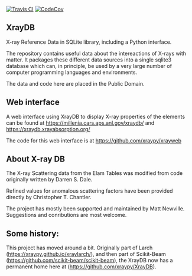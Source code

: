 
[![Travis CI](https://travis-ci.org/xraypy/XrayDB.png)](https://travis-ci.org/xraypy/XrayDB)
[![CodeCov](https://codecov.io/gh/xraypy/XrayDB/branch/master/graph/badge.svg)](https://codecov.io/gh/xraypy/XrayDB/tree/master/python/xraydb)




## XrayDB

X-ray Reference Data in SQLite library, including a Python interface.

The repository contains useful data about the intereactions of X-rays with
matter.  It packages these different data sources into a single sqlite3
database which can, in principle, be used by a very large number of
computer programming languages and environments.

The data and code here are placed in the Public Domain.

## Web interface 

A web interface using XrayDB to display X-ray properties of the elements can be found at 
https://millenia.cars.aps.anl.gov/xraydb/ and https://xraydb.xrayabsorption.org/

The code for this web interface is at https://github.com/xraypy/xrayweb 

## About X-ray DB

The X-ray Scattering data from the Elam Tables was modified from code
originally written by Darren S. Dale.

Refined values for anomalous scattering factors have been provided directly
by Christopher T. Chantler.

The project has mostly been supported and maintained by Matt Newville.
Suggestions and conributions are most welcome.

Some history:
-------------

This project has moved around a bit.  Originally part of Larch
(https://xraypy.github.io/xraylarch/), and then
part of Scikit-Beam (https://github.com/scikit-beam/scikit-beam), the
XrayDB now has a permanent home here at (https://github.com/xraypy/XrayDB).
